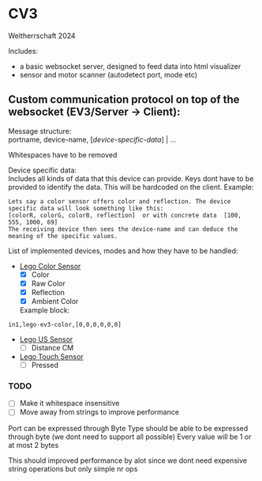 # CV3
Weltherrschaft 2024

Includes:
 - a basic websocket server, designed to feed data into html visualizer
 - sensor and motor scanner (autodetect port, mode etc)

## Custom communication protocol on top of the websocket (EV3/Server -> Client):
  Message structure:  
    portname, device-name, [*device-specific-data*] | ...

    
  Whitespaces have to be removed

  
  Device specific data:  
    Includes all kinds of data that this device can provide. Keys dont have to be provided to identify the data. This will be hardcoded on the client. Example:

    Lets say a color sensor offers color and reflection. The device specific data will look something like this:  
    [colorR, colorG, colorB, reflection]  or with concrete data  [100, 555, 1000, 69]  
    The receiving device then sees the device-name and can deduce the meaning of the specific values.  

  List of implemented devices, modes and how they have to be handled:  
   - [Lego Color Sensor](https://docs.ev3dev.org/projects/lego-linux-drivers/en/ev3dev-stretch/sensor_data.html#lego-ev3-color)
     - [x] Color
     - [x] Raw Color
     - [x] Reflection
     - [x] Ambient Color

     Example block:  

    in1,lego-ev3-color,[0,0,0,0,0,0]

   - [Lego US Sensor](https://docs.ev3dev.org/projects/lego-linux-drivers/en/ev3dev-stretch/sensor_data.html#lego-ev3-us)
     - [ ] Distance CM
   - [Lego Touch Sensor](https://docs.ev3dev.org/projects/lego-linux-drivers/en/ev3dev-stretch/sensor_data.html#lego-ev3-us)
     - [ ] Pressed

  ### TODO
   - [ ] Make it whitespace insensitive
   - [ ] Move away from strings to improve performance

Port can be expressed through Byte
Type should be able to be expressed through byte (we dont need to support all possible)
Every value will be 1 or at most 2 bytes
         
This should improved performance by alot since we dont need expensive string operations but only simple nr ops
